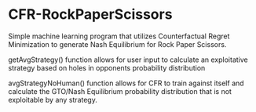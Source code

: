 # CFR-RockPaperScissors
Simple machine learning program that utilizes Counterfactual Regret Minimization to generate Nash Equilibrium for Rock Paper Scissors.


getAvgStrategy() function allows for user input to calculate an exploitative strategy based on holes in opponents probability distribution


avgStrategyNoHuman() function allows for CFR to train against itself and calculate the GTO/Nash Equilibrium probability distribution that is not exploitable by any strategy.
